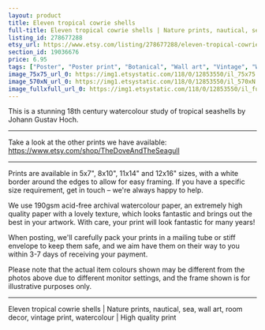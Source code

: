```yaml
---
layout: product
title: Eleven tropical cowrie shells 
full-title: Eleven tropical cowrie shells | Nature prints, nautical, sea, wall art, room decor, vintage print, watercolour | High quality print
listing_id: 278677288
etsy_url: https://www.etsy.com/listing/278677288/eleven-tropical-cowrie-shells-nature?utm_source=thedoveandtheseagull&utm_medium=api&utm_campaign=api
section_id: 19036676
price: 6.95
tags: ["Poster", "Poster print", "Botanical", "Wall art", "Vintage", "Watercolour", "Nature", "Botanical art", "Wildlife", "Shells", "Sea", "Marine"]
image_75x75_url_0: https://img1.etsystatic.com/118/0/12853550/il_75x75.1014763795_oi8w.jpg
image_570xN_url_0: https://img1.etsystatic.com/118/0/12853550/il_570xN.1014763795_oi8w.jpg
image_fullxfull_url_0: https://img1.etsystatic.com/118/0/12853550/il_fullxfull.1014763795_oi8w.jpg
---
```

This is a stunning 18th century watercolour study of tropical seashells by Johann Gustav Hoch.

---

Take a look at the other prints we have available:
https://www.etsy.com/shop/TheDoveAndTheSeagull

---

Prints are available in 5x7&quot;, 8x10&quot;, 11x14&quot; and 12x16&quot; sizes, with a white border around the edges to allow for easy framing. If you have a specific size requirement, get in touch – we&#39;re always happy to help.

We use 190gsm acid-free archival watercolour paper, an extremely high quality paper with a lovely texture, which looks fantastic and brings out the best in your artwork. With care, your print will look fantastic for many years!

When posting, we&#39;ll carefully pack your prints in a mailing tube or stiff envelope to keep them safe, and we aim have them on their way to you within 3-7 days of receiving your payment.

Please note that the actual item colours shown may be different from the photos above due to different monitor settings, and the frame shown is for illustrative purposes only.

---

Eleven tropical cowrie shells | Nature prints, nautical, sea, wall art, room decor, vintage print, watercolour | High quality print
